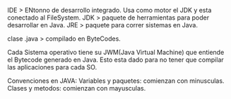 IDE > ENtonno de desarrollo integrado. Usa como motor el JDK y esta conectado al FileSystem.
JDK > paquete de herramientas para poder desarrollar en Java.
JRE > paquete para correr sistemas en Java.

clase .java > compilado en ByteCodes.

Cada Sistema operativo tiene su JWM(Java Virtual Machine) que entiende el Bytecode generado en Java.
Esto esta dado para no tener que compilar las aplicaciones para cada SO.


Convenciones en JAVA:
Variables y paquetes: comienzan con minusculas.
Clases y metodos: comienzan con mayusculas.










